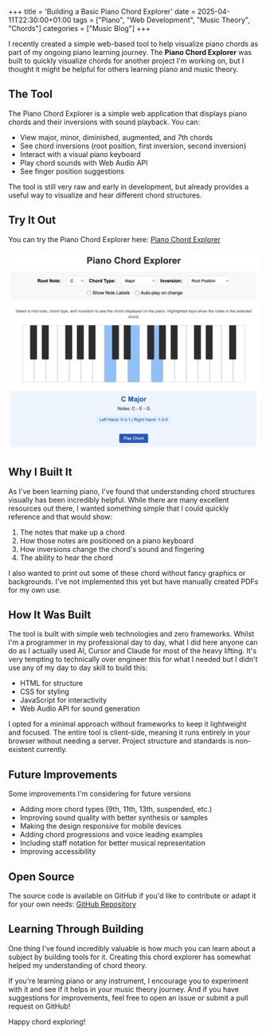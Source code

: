 +++
title = 'Building a Basic Piano Chord Explorer'
date = 2025-04-11T22:30:00+01:00
tags = ["Piano", "Web Development", "Music Theory", "Chords"]
categories = ["Music Blog"]
+++

I recently created a simple web-based tool to help visualize piano chords as part of my ongoing piano learning journey. The **Piano Chord Explorer** was built to quickly visualize chords for another project I'm working on, but I thought it might be helpful for others learning piano and music theory.

## The Tool

The Piano Chord Explorer is a simple web application that displays piano chords and their inversions with sound playback. You can:

- View major, minor, diminished, augmented, and 7th chords
- See chord inversions (root position, first inversion, second inversion)
- Interact with a visual piano keyboard
- Play chord sounds with Web Audio API
- See finger position suggestions

The tool is still very raw and early in development, but already provides a useful way to visualize and hear different chord structures.

## Try It Out

You can try the Piano Chord Explorer here:
[Piano Chord Explorer](https://davehogan.co.uk/PianoChordExplorer/)

![Piano Chord Explorer Screenshot](https://github.com/DaveHogan/PianoChordExplorer/raw/main/src/assets/Screenshot.png)

## Why I Built It

As I've been learning piano, I've found that understanding chord structures visually has been incredibly helpful. While there are many excellent resources out there, I wanted something simple that I could quickly reference and that would show:

1. The notes that make up a chord
2. How those notes are positioned on a piano keyboard
3. How inversions change the chord's sound and fingering
4. The ability to hear the chord

I also wanted to print out some of these chord without fancy graphics or backgrounds. I've not implemented this yet but have manually created PDFs for my own use.

## How It Was Built

The tool is built with simple web technologies and zero frameworks. Whilst I'm a programmer in my professional day to day, what I did here anyone can do as I actually used AI, Cursor and Claude for most of the heavy lifting. It's very tempting to technically over engineer this for what I needed but I didn't use any of my day to day skill to build this:
- HTML for structure
- CSS for styling
- JavaScript for interactivity
- Web Audio API for sound generation

I opted for a minimal approach without frameworks to keep it lightweight and focused. The entire tool is client-side, meaning it runs entirely in your browser without needing a server. Project structure and standards is non-existent currently.

## Future Improvements

Some improvements I'm considering for future versions

- Adding more chord types (9th, 11th, 13th, suspended, etc.)
- Improving sound quality with better synthesis or samples
- Making the design responsive for mobile devices
- Adding chord progressions and voice leading examples
- Including staff notation for better musical representation
- Improving accessibility

## Open Source

The source code is available on GitHub if you'd like to contribute or adapt it for your own needs:
[GitHub Repository](https://github.com/DaveHogan/PianoChordExplorer)

## Learning Through Building

One thing I've found incredibly valuable is how much you can learn about a subject by building tools for it. Creating this chord explorer has somewhat helped my understanding of chord theory.

If you're learning piano or any instrument, I encourage you to experiment with it and see if it helps in your music theory journey. And if you have suggestions for improvements, feel free to open an issue or submit a pull request on GitHub!

Happy chord exploring! 